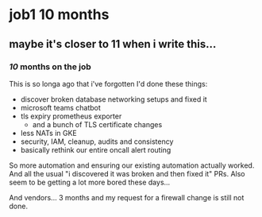 # job1 10 months

## maybe it's closer to 11 when i write this...


### _10_ months on the job

This is so longa ago that i've forgotten I'd done these things:
- discover broken database networking setups and fixed it
- microsoft teams chatbot
- tls expiry prometheus exporter
  - and a bunch of TLS certificate changes
- less NATs in GKE
- security, IAM, cleanup, audits and consistency
- basically rethink our entire oncall alert routing

So more automation and ensuring our existing automation actually worked.
And all the usual "i discovered it was broken and then fixed it" PRs.
Also seem to be getting a lot more bored these days...

And vendors... 3 months and my request for a firewall change is still not done.
